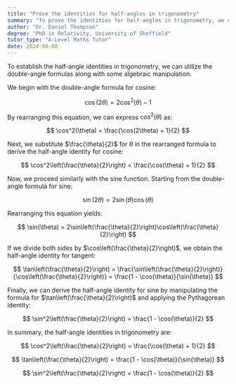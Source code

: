```yaml
---
title: "Prove the identities for half-angles in trigonometry"
summary: "To prove the identities for half-angles in trigonometry, we can use the double-angle formulae and some algebraic manipulation."
author: "Dr. Daniel Thompson"
degree: "PhD in Relativity, University of Sheffield"
tutor_type: "A-Level Maths Tutor"
date: 2024-08-08
---
```


To establish the half-angle identities in trigonometry, we can utilize the double-angle formulas along with some algebraic manipulation.

We begin with the double-angle formula for cosine:

$$
\cos(2\theta) = 2\cos^2(\theta) - 1
$$

By rearranging this equation, we can express $\cos^2(\theta)$ as:

$$
\cos^2(\theta) = \frac{\cos(2\theta) + 1}{2}
$$

Next, we substitute $\frac{\theta}{2}$ for $\theta$ in the rearranged formula to derive the half-angle identity for cosine:

$$
\cos^2\left(\frac{\theta}{2}\right) = \frac{\cos(\theta) + 1}{2}
$$

Now, we proceed similarly with the sine function. Starting from the double-angle formula for sine:

$$
\sin(2\theta) = 2\sin(\theta)\cos(\theta)
$$

Rearranging this equation yields:

$$
\sin(\theta) = 2\sin\left(\frac{\theta}{2}\right)\cos\left(\frac{\theta}{2}\right)
$$

If we divide both sides by $\cos\left(\frac{\theta}{2}\right)$, we obtain the half-angle identity for tangent:

$$
\tan\left(\frac{\theta}{2}\right) = \frac{\sin\left(\frac{\theta}{2}\right)}{\cos\left(\frac{\theta}{2}\right)} = \frac{1 - \cos(\theta)}{\sin(\theta)}
$$

Finally, we can derive the half-angle identity for sine by manipulating the formula for $\tan\left(\frac{\theta}{2}\right)$ and applying the Pythagorean identity:

$$
\sin^2\left(\frac{\theta}{2}\right) = \frac{1 - \cos(\theta)}{2}
$$

In summary, the half-angle identities in trigonometry are:

$$
\cos^2\left(\frac{\theta}{2}\right) = \frac{\cos(\theta) + 1}{2}
$$

$$
\tan\left(\frac{\theta}{2}\right) = \frac{1 - \cos(\theta)}{\sin(\theta)}
$$

$$
\sin^2\left(\frac{\theta}{2}\right) = \frac{1 - \cos(\theta)}{2}
$$
    
